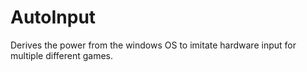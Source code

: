 # AutoInput
Derives the power from the windows OS to imitate hardware input for multiple different games.
